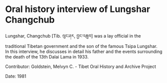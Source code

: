 # Oral history interview of Lungshar Changchub  
Lungshar, Changchub [Tib. ལུང་ཤར, བྱང་འཆུབ] was a lay official in the traditional Tibetan government and the son of the famous Tsipa Lungshar. In this interview, he discusses in detail his father and the events surrounding the death of the 13th Dalai Lama in 1933. 

Contributor: Goldstein, Melvyn C. - Tibet Oral History and Archive Project  

Date:
1981  

